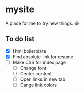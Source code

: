 # mysite
A place for me to try new things. 😀
## To do list
- [x] Html boilerplate
- [x] Find absolute link for resume
- [ ] Make CSS for index page
    - [ ] Change font
    - [ ] Center content
    - [ ] Open links in new tab
    - [ ] Cange link colors
